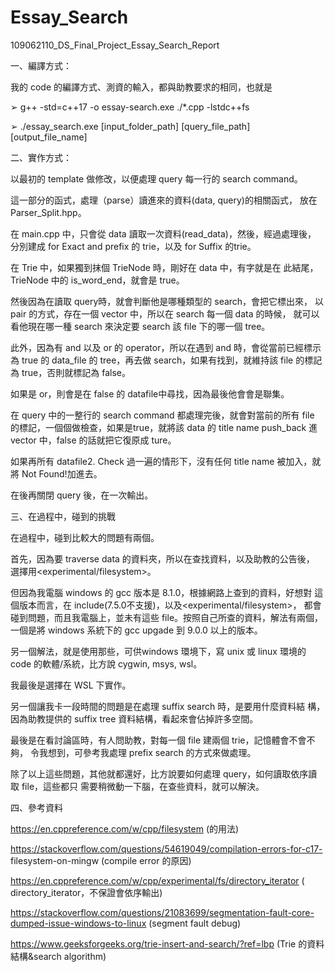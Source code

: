 # Essay_Search
  109062110_DS_Final_Project_Essay_Search_Report

  一、編譯方式：

  我的 code 的編譯方式、測資的輸入，都與助教要求的相同，也就是

  ➢ g++ -std=c++17 -o essay-search.exe ./*.cpp -lstdc++fs

  ➢ ./essay_search.exe [input_folder_path] [query_file_path] [output_file_name]

  二、實作方式：

  以最初的 template 做修改，以便處理 query 每一行的 search command。

  這一部分的函式，處理（parse）讀進來的資料(data, query)的相關函式，
  放在Parser_Split.hpp。

  在 main.cpp 中，只會從 data 讀取一次資料(read_data)，然後，經過處理後，
  分別建成 for Exact and prefix 的 trie，以及 for Suffix 的trie。

  在 Trie 中，如果獨到抹個 TrieNode 時，剛好在 data 中，有字就是在
  此結尾，TrieNode 中的 is_word_end，就會是 true。

  然後因為在讀取 query時，就會判斷他是哪種類型的 search，會把它標出來，
  以 pair 的方式，存在一個 vector 中，所以在 search 每一個 data 的時候，
  就可以看他現在哪一種 search 來決定要 search 該 file 下的哪一個 tree。

  此外，因為有 and 以及 or 的 operator，所以在遇到 and 時，會從當前已經標示為
  true 的 data_file 的 tree，再去做 search，如果有找到，就維持該 file
  的標記為 true，否則就標記為 false。

  如果是 or，則會是在 false 的 datafile中尋找，因為最後他會會是聯集。

  在 query 中的一整行的 search command 都處理完後，就會對當前的所有 
  file 的標記，一個個做檢查，如果是true，就將該 data 的 
  title name push_back 進 vector 中，false 的話就把它復原成 ture。

  如果再所有 datafile2. Check 過一遍的情形下，沒有任何 title name 
  被加入，就將 Not Found!加進去。

  在後再關閉 query 後，在一次輸出。

  三、在過程中，碰到的挑戰

  在過程中，碰到比較大的問題有兩個。

  首先，因為要 traverse data 的資料夾，所以在查找資料，以及助教的公告後，
  選擇用<experimental/filesystem>。

  但因為我電腦 windows 的 gcc 版本是 8.1.0，根據網路上查到的資料，好想對
  這個版本而言，在 include<filesystem>(7.5.0不支援)，以及<experimental/filesystem>，
  都會碰到問題，而且我電腦上，並未有這些 file。按照自己所查的資料，解法有兩個，
  一個是將 windows 系統下的 gcc upgade 到 9.0.0 以上的版本。

  另一個解法，就是使用那些，可供windows 環境下，寫 unix 或 linux 環境的
  code 的軟體/系統，比方說 cygwin, msys, wsl。

  我最後是選擇在 WSL 下實作。

  另一個讓我卡一段時間的問題是在處理 suffix search 時，是要用什麼資料結
  構，因為助教提供的 suffix tree 資料結構，看起來會佔掉許多空間。

  最後是在看討論區時，有人問助教，對每一個 file 建兩個 trie，記憶體會不會不夠，
  令我想到，可參考我處理 prefix search 的方式來做處理。

  除了以上這些問題，其他就都還好，比方說要如何處理 query，如何讀取依序讀取 file，這些都只
  需要稍微動一下腦，在查些資料，就可以解決。

  四、參考資料

  https://en.cppreference.com/w/cpp/filesystem (<filesystem>的用法)

  https://stackoverflow.com/questions/54619049/compilation-errors-for-c17-
  filesystem-on-mingw (<filesystem>compile error 的原因)

  https://en.cppreference.com/w/cpp/experimental/fs/directory_iterator
  ( directory_iterator，不保證會依序輸出)

  https://stackoverflow.com/questions/21083699/segmentation-fault-core-dumped-issue-windows-to-linux
  (segment fault debug)

  https://www.geeksforgeeks.org/trie-insert-and-search/?ref=lbp
  (Trie 的資料結構&search algorithm)
